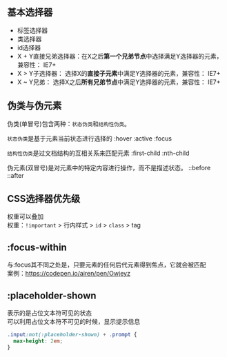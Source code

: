 ## 基本选择器
* 标签选择器
* 类选择器
* id选择器
* X + Y直接兄弟选择器：在X之后**第一个兄弟节点**中选择满足Y选择器的元素，兼容性： IE7+
* X > Y子选择器： 选择X的**直接子元素**中满足Y选择器的元素，兼容性： IE7+
* X ~ Y兄弟： 选择X之后**所有兄弟节点**中满足Y选择器的元素，兼容性： IE7+

## 伪类与伪元素
伪类(单冒号)包含两种：`状态伪类`和`结构性伪类`。

`状态伪类`是基于元素当前状态进行选择的 :hover :active :focus

`结构性伪类`是过文档结构的互相关系来匹配元素 :first-child :nth-child

伪元素(双冒号)是对元素中的特定内容进行操作，而不是描述状态。 ::before ::after

## CSS选择器优先级
权重可以叠加  
权重：`!important` > 行内样式 > `id` > `class` > tag


## :focus-within
与:focus其不同之处是，只要元素的任何后代元素得到焦点，它就会被匹配  
案例：https://codepen.io/airen/pen/Owjeyz



## :placeholder-shown
表示的是占位文本符可见的状态  
可以利用占位文本符不可见的时候，显示提示信息
  ```css
.input:not(:placeholder-shown) + .prompt {
    max-height: 2em; 
}
  ```